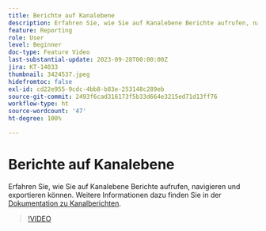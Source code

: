 ```yaml
---
title: Berichte auf Kanalebene
description: Erfahren Sie, wie Sie auf Kanalebene Berichte aufrufen, navigieren und exportieren können.
feature: Reporting
role: User
level: Beginner
doc-type: Feature Video
last-substantial-update: 2023-09-28T00:00:00Z
jira: KT-14033
thumbnail: 3424537.jpeg
hidefromtoc: false
exl-id: cd22e955-9cdc-4bb8-b83e-253148c289eb
source-git-commit: 2493f6cad316173f5b33d664e3215ed71d13ff76
workflow-type: ht
source-wordcount: '47'
ht-degree: 100%

---
```


# Berichte auf Kanalebene

Erfahren Sie, wie Sie auf Kanalebene Berichte aufrufen, navigieren und exportieren können. Weitere Informationen dazu finden Sie in der [Dokumentation zu Kanalberichten](https://experienceleague.adobe.com/docs/journey-optimizer/using/reporting/channel-report/channel-report.html?lang=de).

>[!VIDEO](https://video.tv.adobe.com/v/3424537/?learn=on)
